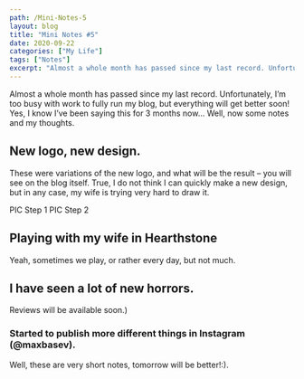```yaml
---
path: /Mini-Notes-5
layout: blog
title: "Mini Notes #5"
date: 2020-09-22
categories: ["My Life"]
tags: ["Notes"]
excerpt: "Almost a whole month has passed since my last record. Unfortunately, I’m too busy with work to fully run my blog, but everything will get better soon!"
---
```


Almost a whole month has passed since my last record. Unfortunately, I’m too busy with work to fully run my blog, but everything will get better soon!
Yes, I know I’ve been saying this for 3 months now…
Well, now some notes and my thoughts.

## New logo, new design.

These were variations of the new logo, and what will be the result – you will see on the blog itself. True, I do not think I can quickly make a new design, but in any case, my wife is trying very hard to draw it.

PIC
Step 1
PIC
Step 2

## Playing with my wife in Hearthstone

Yeah, sometimes we play, or rather every day, but not much.

## I have seen a lot of new horrors.

Reviews will be available soon.)

### Started to publish more different things in Instagram (@maxbasev).

Well, these are very short notes, tomorrow will be better!:).
